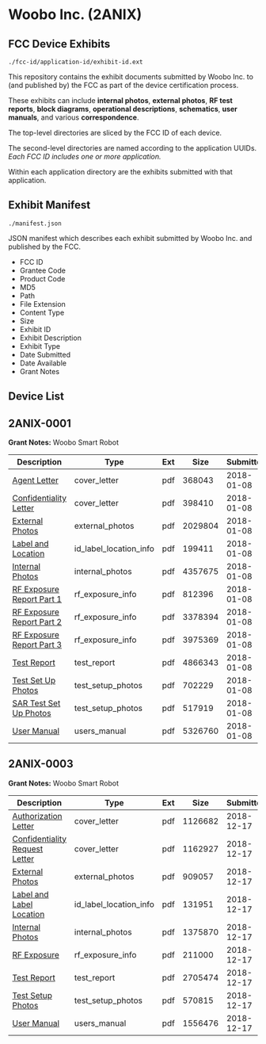 # Woobo Inc. (2ANIX)
## FCC Device Exhibits

```
./fcc-id/application-id/exhibit-id.ext
```

This repository contains the exhibit documents submitted by Woobo Inc. to (and published by) the FCC as part of the device certification process.

These exhibits can include **internal photos**, **external photos**, **RF test reports**, **block diagrams**, **operational descriptions**, **schematics**, **user manuals**, and various **correspondence**.

The top-level directories are sliced by the FCC ID of each device.

The second-level directories are named according to the application UUIDs. *Each FCC ID includes one or more application.*

Within each application directory are the exhibits submitted with that application. 

## Exhibit Manifest

```
./manifest.json
```

JSON manifest which describes each exhibit submitted by Woobo Inc. and published by the FCC.

- FCC ID
- Grantee Code
- Product Code
- MD5
- Path
- File Extension
- Content Type
- Size
- Exhibit ID
- Exhibit Description
- Exhibit Type
- Date Submitted
- Date Available
- Grant Notes

## Device List
## 2ANIX-0001
**Grant Notes:** Woobo Smart Robot

| Description | Type | Ext | Size | Submitted | Available |
| ----------- | ---- | --- | ---- | --------- | --------- |
| [Agent Letter](2ANIX-0001/26f0e91a8a52fe33fcc8f282fa706add/3705407.pdf) | cover_letter | pdf | 368043 | 2018-01-08 | 2018-01-09 |
| [Confidentiality Letter](2ANIX-0001/26f0e91a8a52fe33fcc8f282fa706add/3705408.pdf) | cover_letter | pdf | 398410 | 2018-01-08 | 2018-01-09 |
| [External Photos](2ANIX-0001/26f0e91a8a52fe33fcc8f282fa706add/3705394.pdf) | external_photos | pdf | 2029804 | 2018-01-08 | 2018-06-09 |
| [Label and Location](2ANIX-0001/26f0e91a8a52fe33fcc8f282fa706add/3705393.pdf) | id_label_location_info | pdf | 199411 | 2018-01-08 | 2018-01-09 |
| [Internal Photos](2ANIX-0001/26f0e91a8a52fe33fcc8f282fa706add/3705402.pdf) | internal_photos | pdf | 4357675 | 2018-01-08 | 2018-06-09 |
| [RF Exposure Report Part 1](2ANIX-0001/26f0e91a8a52fe33fcc8f282fa706add/3705409.pdf) | rf_exposure_info | pdf | 812396 | 2018-01-08 | 2018-01-09 |
| [RF Exposure Report Part 2](2ANIX-0001/26f0e91a8a52fe33fcc8f282fa706add/3705410.pdf) | rf_exposure_info | pdf | 3378394 | 2018-01-08 | 2018-01-09 |
| [RF Exposure Report Part 3](2ANIX-0001/26f0e91a8a52fe33fcc8f282fa706add/3705411.pdf) | rf_exposure_info | pdf | 3975369 | 2018-01-08 | 2018-01-09 |
| [Test Report](2ANIX-0001/26f0e91a8a52fe33fcc8f282fa706add/3705398.pdf) | test_report | pdf | 4866343 | 2018-01-08 | 2018-01-09 |
| [Test Set Up Photos](2ANIX-0001/26f0e91a8a52fe33fcc8f282fa706add/3705399.pdf) | test_setup_photos | pdf | 702229 | 2018-01-08 | 2018-06-09 |
| [SAR Test Set Up Photos](2ANIX-0001/26f0e91a8a52fe33fcc8f282fa706add/3705400.pdf) | test_setup_photos | pdf | 517919 | 2018-01-08 | 2018-06-09 |
| [User Manual](2ANIX-0001/26f0e91a8a52fe33fcc8f282fa706add/3705401.pdf) | users_manual | pdf | 5326760 | 2018-01-08 | 2018-06-09 |
## 2ANIX-0003
**Grant Notes:** Woobo Smart Robot

| Description | Type | Ext | Size | Submitted | Available |
| ----------- | ---- | --- | ---- | --------- | --------- |
| [Authorization Letter](2ANIX-0003/d36654e53beba784f1ac924411c3e97d/4107909.pdf) | cover_letter | pdf | 1126682 | 2018-12-17 | 2018-12-17 |
| [Confidentiality Request Letter](2ANIX-0003/d36654e53beba784f1ac924411c3e97d/4107910.pdf) | cover_letter | pdf | 1162927 | 2018-12-17 | 2018-12-17 |
| [External Photos](2ANIX-0003/d36654e53beba784f1ac924411c3e97d/4107912.pdf) | external_photos | pdf | 909057 | 2018-12-17 | 2018-12-17 |
| [Label and Label Location](2ANIX-0003/d36654e53beba784f1ac924411c3e97d/4107915.pdf) | id_label_location_info | pdf | 131951 | 2018-12-17 | 2018-12-17 |
| [Internal Photos](2ANIX-0003/d36654e53beba784f1ac924411c3e97d/4107913.pdf) | internal_photos | pdf | 1375870 | 2018-12-17 | 2018-12-17 |
| [RF Exposure](2ANIX-0003/d36654e53beba784f1ac924411c3e97d/4107914.pdf) | rf_exposure_info | pdf | 211000 | 2018-12-17 | 2018-12-17 |
| [Test Report](2ANIX-0003/d36654e53beba784f1ac924411c3e97d/4107911.pdf) | test_report | pdf | 2705474 | 2018-12-17 | 2018-12-17 |
| [Test Setup Photos](2ANIX-0003/d36654e53beba784f1ac924411c3e97d/4107916.pdf) | test_setup_photos | pdf | 570815 | 2018-12-17 | 2018-12-17 |
| [User Manual](2ANIX-0003/d36654e53beba784f1ac924411c3e97d/4107917.pdf) | users_manual | pdf | 1556476 | 2018-12-17 | 2018-12-17 |
